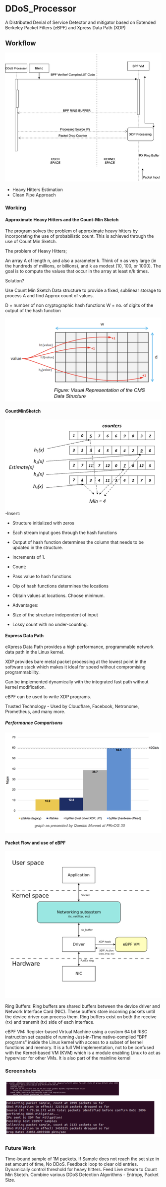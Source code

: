 # DDoS_Processor
A Distributed Denial of Service Detector and mitigator based on Extended Berkeley Packet Filters (eBPF) and Xpress Data Path (XDP)

## Workflow
![](images/architecture.png)
- Heavy Hitters Estimation
- Clean Pipe Approach

### Working
#### Approximate Heavy Hitters and the Count-Min Sketch
The program solves the problem of approximate heavy hitters by incorporating the use of probabilistic count. This is achieved through the use of Count Min Sketch. 

The problem of Heavy Hitters; 

An array A of length n, and also a parameter k. Think of n as very large (in the hundreds of millions, or billions), and k as modest (10, 100, or 1000). The goal is to compute the values that occur in the array at least n/k times.

Solution? 

Use Count Min Sketch Data structure to provide 
a fixed, sublinear storage to process A and find
Approx count of values.

D = number of non cryptographic hash functions
W = no. of digits of the output of the hash function

![](images/cms_reference.png)


#### CountMinSketch
![](images/cms_demo.png)
-Insert: 
 - Structure initialized with zeros 
 - Each stream input goes through the hash functions
 - Output of hash function determines the column that needs to be updated in the structure. 
 - Increments of  1.

- Count: 
 - Pass value to hash functions
 - O/p of hash functions determines the locations 
 - Obtain values at locations. Choose minimum. 

- Advantages: 
 - Size of the structure independent of input
 - Lossy count with no under-counting.

#### Express Data Path
eXpress Data Path provides a high performance, programmable network data path in the Linux kernel.

XDP provides bare metal packet processing at the lowest point in the software stack which makes it ideal for speed without compromising programmability.

Can be implemented dynamically with the integrated fast path without kernel modification.

eBPF can be used to write XDP programs.

Trusted Technology - Used by Cloudflare, Facebook, Netronome, Prometheus, and many more.

##### Performance Comparisons
![](images/xdp_chart.png)


#### Packet Flow and use of eBPF
![](images/packet_flow.png)

Ring Buffers: Ring buffers are shared buffers between the device driver and Network Interface Card (NIC). These buffers store incoming packets until the device driver can process them. Ring buffers exist on both the receive (rx) and transmit (tx) side of each interface.

eBPF VM: Register-based Virtual Machine using a custom 64 bit RISC instruction set capable of running Just-in-Time native-compiled "BPF programs" inside the Linux kernel with access to a subset of kernel functions and memory. It is a full VM implementation, not to be confused with the Kernel-based VM (KVM) which is a module enabling Linux to act as hypervisor for other VMs. It is also part of the mainline kernel

### Screenshots 
![](images/Demo.png)


### Future Work
Time-bound sample of 1M packets. If Sample does not reach the set size in set amount of time, No DDoS.
Feedback loop to clear old entries.
Dynamically control threshold for heavy hitters.
Feed Live stream to Count Min Sketch.
Combine various DDoS Detection Algorithms - Entropy, Packet Size.
